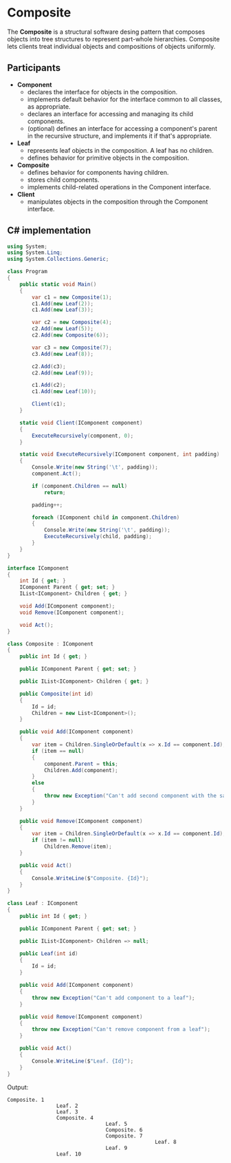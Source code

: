 # Composite

The **Composite** is a structural software desing pattern that composes objects into tree structures to represent part-whole hierarchies.
Composite lets clients treat individual objects and compositions of objects uniformly.

## Participants

* **Component**
  * declares the interface for objects in the composition.
  * implements default behavior for the interface common to all classes,
as appropriate.
  * declares an interface for accessing and managing its child
components.
  * (optional) defines an interface for accessing a component's parent
in the recursive structure, and implements it if that's appropriate.
* **Leaf**
  * represents leaf objects in the composition. A leaf has no children.
  * defines behavior for primitive objects in the composition.
* **Composite**
  * defines behavior for components having children.
  * stores child components.
  * implements child-related operations in the Component interface.
* **Client**
  * manipulates objects in the composition through the Component
interface.

## C# implementation

```csharp
using System;
using System.Linq;
using System.Collections.Generic;

class Program
{
    public static void Main()
    {
        var c1 = new Composite(1);
        c1.Add(new Leaf(2));
        c1.Add(new Leaf(3));

        var c2 = new Composite(4);
        c2.Add(new Leaf(5));
        c2.Add(new Composite(6));

        var c3 = new Composite(7);
        c3.Add(new Leaf(8));

        c2.Add(c3);
        c2.Add(new Leaf(9));

        c1.Add(c2);
        c1.Add(new Leaf(10));

        Client(c1);
    }

    static void Client(IComponent component)
    {
        ExecuteRecursively(component, 0);
    }

    static void ExecuteRecursively(IComponent component, int padding)
    {
        Console.Write(new String('\t', padding));
        component.Act();

        if (component.Children == null)
            return;

        padding++;

        foreach (IComponent child in component.Children)
        {
            Console.Write(new String('\t', padding));
            ExecuteRecursively(child, padding);
        }
    }
}

interface IComponent
{
    int Id { get; }
    IComponent Parent { get; set; }
    IList<IComponent> Children { get; }

    void Add(IComponent component);
    void Remove(IComponent component);

    void Act();
}

class Composite : IComponent
{
    public int Id { get; }

    public IComponent Parent { get; set; }

    public IList<IComponent> Children { get; }

    public Composite(int id)
    {
        Id = id;
        Children = new List<IComponent>();
    }

    public void Add(IComponent component)
    {
        var item = Children.SingleOrDefault(x => x.Id == component.Id);
        if (item == null)
        {
            component.Parent = this;
            Children.Add(component);
        }
        else
        {
            throw new Exception("Can't add second component with the same ID");
        }
    }

    public void Remove(IComponent component)
    {
        var item = Children.SingleOrDefault(x => x.Id == component.Id);
        if (item != null)
            Children.Remove(item);
    }

    public void Act()
    {
        Console.WriteLine($"Composite. {Id}");
    }
}

class Leaf : IComponent
{
    public int Id { get; }

    public IComponent Parent { get; set; }

    public IList<IComponent> Children => null;

    public Leaf(int id)
    {
        Id = id;
    }

    public void Add(IComponent component)
    {
        throw new Exception("Can't add component to a leaf");
    }

    public void Remove(IComponent component)
    {
        throw new Exception("Can't remove component from a leaf");
    }

    public void Act()
    {
        Console.WriteLine($"Leaf. {Id}");
    }
}
```

Output:

```output
Composite. 1
                Leaf. 2
                Leaf. 3
                Composite. 4
                                Leaf. 5
                                Composite. 6
                                Composite. 7
                                                Leaf. 8
                                Leaf. 9
                Leaf. 10
```
